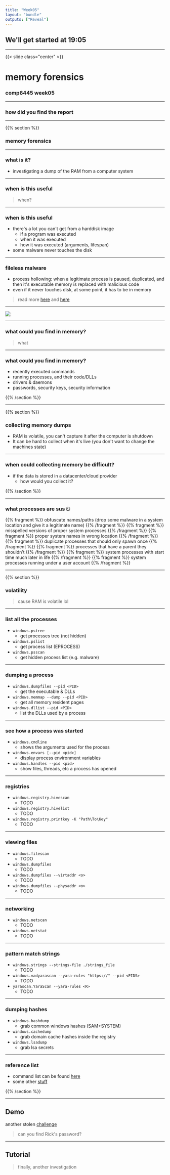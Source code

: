 ```yaml
---
title: "Week05"
layout: "bundle"
outputs: ["Reveal"]
---
```


## We'll get started at 19:05

---

{{< slide class="center" >}}

# memory forensics
### comp6445 week05

---

### how did you find the report

---

{{% section %}}

### memory forensics

---

### what is it?
* investigating a dump of the RAM from a computer system

---

### when is this useful
> when?

---

### when is this useful
* there's a lot you can't get from a harddisk image
    * if a program was executed
    * when it was executed
    * how it was executed (arguments, lifespan)
* some malware never touches the disk

---

### fileless malware
* process hollowing: when a legitimate process is paused, duplicated, and then it's executable memory is replaced with malicious code
* even if it never touches disk, at some point, it has to be in memory

> read more [here](https://www.trellix.com/en-au/security-awareness/ransomware/what-is-fileless-malware.html) and [here](https://www.crowdstrike.com/cybersecurity-101/malware/fileless-malware/)

---

![](/assets/img/week05/inmemory-malware.png)

---

### what could you find in memory?
> what

---

### what could you find in memory?
* recently executed commands
* running processes, and their code/DLLs
* drivers & daemons
* passwords, security keys, security information

{{% /section %}}

---

{{% section %}}

### collecting memory dumps
* RAM is volatile, you can't capture it after the computer is shutdown 
* It can be hard to collect when it's live (you don't want to change the machines state)

---

### when could collecting memory be difficult?
* if the data is stored in a datacenter/cloud provider
    * how would you collect it?

{{% /section %}}

---

### what processes are sus ඞ
{{% fragment %}}
obfuscate names/paths (drop some malware in a system location and give it a legitimate name)
{{% /fragment %}}
{{% fragment %}}
misspelled versions of proper system processes
{{% /fragment %}}
{{% fragment %}}
proper system names in wrong location
{{% /fragment %}}
{{% fragment %}}
duplicate processes that should only spawn once
{{% /fragment %}}
{{% fragment %}}
processes that have a parent they shouldn’t
{{% /fragment %}}
{{% fragment %}}
system processes with start time much later in life
{{% /fragment %}}
{{% fragment %}}
system processes running under a user account
{{% /fragment %}}

---

{{% section %}}

### volatility
> cause RAM is volatile lol

---

### list all the processes
* `windows.pstree`
    * get processes tree (not hidden)
* `windows.pslist`
    * get process list (EPROCESS)
* `windows.psscan`
    * get hidden process list (e.g. malware)

---

### dumping a process
* `windows.dumpfiles --pid <PID>`
    * get the executable & DLLs
* `windows.memmap --dump --pid <PID>`
    * get all memory resident pages
* `windows.dllist --pid <PID>`
    * list the DLLs used by a process

---

### see how a process was started
* `windows.cmdline`
    * shows the arguments used for the process
* `windows.envars [--pid <pid>]`
    * display process environment variables
* `windows.handles --pid <pid>`
    * show files, threads, etc a process has opened

---

### registries
* `windows.registry.hivescan`
    * TODO
* `windows.registry.hivelist`
    * TODO
* `windows.registry.printkey -K "Path\To\Key"`
    * TODO 

---

### viewing files
* `windows.filescan`
    * TODO
* `windows.dumpfiles`
    * TODO
* `windows.dumpfiles --virtaddr <o>`
    * TODO
* `windows.dumpfiles --physaddr <o>`
    * TODO

---

### networking
* `windows.netscan`
    * TODO
* `windows.netstat`
    * TODO 

---

### pattern match strings
* `windows.strings --strings-file ./strings_file`
    * TODO 
* `windows.vadyarascan --yara-rules "https://" --pid <PIDS>`
    * TODO
* `yarascan.YaraScan --yara-rules <R>`
    * TODO

---

### dumping hashes
* `windows.hashdump`
    * grab common windows hashes (SAM+SYSTEM)
* `windows.cachedump`
    * grab domain cache hashes inside the registry
* `windows.lsadump`
    * grab lsa secrets

---

### reference list
* command list can be found [here](https://github.com/volatilityfoundation/volatility/wiki/Command-Reference)
* some other [stuff](https://book.hacktricks.xyz/generic-methodologies-and-resources/basic-forensic-methodology/memory-dump-analysis/volatility-cheatsheet)

{{% /section %}}

---

## Demo
another stolen [challenge](https://mega.nz/#!sh8wmCIL!b4tpech4wzc3QQ6YgQ2uZnOmctRZ2duQxDqxbkWYipQ)

> can you find Rick's password?

---

## Tutorial
> finally, another investigation
